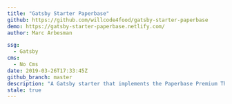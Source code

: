 ```yaml
---
title: "Gatsby Starter Paperbase"
github: https://github.com/willcode4food/gatsby-starter-paperbase
demo: https://gatsby-starter-paperbase.netlify.com/
author: Marc Arbesman

ssg:
  - Gatsby
cms:
  - No Cms
date: 2019-03-26T17:33:45Z
github_branch: master
description: "A Gatsby starter that implements the Paperbase Premium Theme from Material UI"
stale: true
---
```

